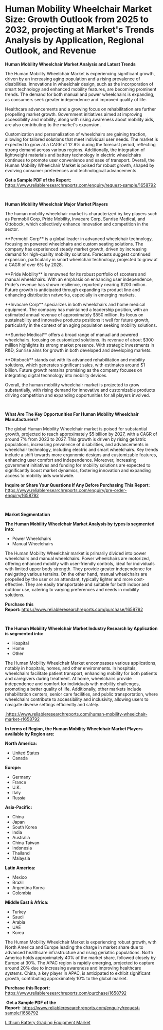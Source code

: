 <p><h1>Human Mobility Wheelchair Market Size: Growth Outlook from 2025 to 2032, projecting at Market's Trends Analysis by Application, Regional Outlook, and Revenue</h1></p><p><strong>Human Mobility Wheelchair Market Analysis and Latest Trends</strong></p>
<p><p>The Human Mobility Wheelchair Market is experiencing significant growth, driven by an increasing aging population and a rising prevalence of disabilities. Innovations in wheelchair design, such as the incorporation of smart technology and enhanced mobility features, are becoming prominent trends. The demand for both manual and power wheelchairs is expanding, as consumers seek greater independence and improved quality of life. </p><p>Healthcare advancements and a growing focus on rehabilitation are further propelling market growth. Government initiatives aimed at improving accessibility and mobility, along with rising awareness about mobility aids, are also contributing to the market's expansion. </p><p>Customization and personalization of wheelchairs are gaining traction, allowing for tailored solutions that meet individual user needs. The market is expected to grow at a CAGR of 12.9% during the forecast period, reflecting strong demand across various regions. Additionally, the integration of lightweight materials and battery technology in electric wheelchairs continues to promote user convenience and ease of transport. Overall, the Human Mobility Wheelchair Market is poised for robust growth, shaped by evolving consumer preferences and technological advancements.</p></p>
<p><strong>Get a Sample PDF of the Report:&nbsp;</strong> <a href="https://www.reliableresearchreports.com/enquiry/request-sample/1658792?utm_campaign=2201&utm_medium=2&utm_source=Github&utm_content=ia&utm_term=23032025&utm_id=human-mobility-wheelchair">https://www.reliableresearchreports.com/enquiry/request-sample/1658792</a></p>
<p>&nbsp;</p>
<p><strong>Human Mobility Wheelchair Major Market Players</strong></p>
<p><p>The human mobility wheelchair market is characterized by key players such as Permobil Corp, Pride Mobility, Invacare Corp, Sunrise Medical, and Ottobock, which collectively enhance innovation and competition in the sector. </p><p>**Permobil Corp** is a global leader in advanced wheelchair technology, focusing on powered wheelchairs and custom seating solutions. The company has experienced steady market growth, driven by increasing demand for high-quality mobility solutions. Forecasts suggest continued expansion, particularly in smart wheelchair technology, projected to grow at a CAGR of over 6% by 2028.</p><p>**Pride Mobility** is renowned for its robust portfolio of scooters and manual wheelchairs. With an emphasis on enhancing user independence, Pride's revenue has shown resilience, reportedly nearing $200 million. Future growth is anticipated through expanding its product line and enhancing distribution networks, especially in emerging markets.</p><p>**Invacare Corp** specializes in both wheelchairs and home medical equipment. The company has maintained a leadership position, with an estimated annual revenue of approximately $550 million. Its focus on sustainability and innovative products positions it well for future growth, particularly in the context of an aging population seeking mobility solutions.</p><p>**Sunrise Medical** offers a broad range of manual and powered wheelchairs, focusing on customized solutions. Its revenue of about $300 million highlights its strong market presence. With strategic investments in R&D, Sunrise aims for growth in both developed and developing markets.</p><p>**Ottobock** stands out with its advanced rehabilitation and mobility solutions, which generates significant sales, with estimates around $1 billion. Future growth remains promising as the company focuses on integrating digital technology into mobility devices.</p><p>Overall, the human mobility wheelchair market is projected to grow substantially, with rising demand for innovative and customizable products driving competition and expanding opportunities for all players involved.</p></p>
<p>&nbsp;</p>
<p><strong>What Are The Key Opportunities For Human Mobility Wheelchair Manufacturers?</strong></p>
<p><p>The global Human Mobility Wheelchair market is poised for substantial growth, projected to reach approximately $5 billion by 2027, with a CAGR of around 7% from 2023 to 2027. This growth is driven by rising geriatric populations, increasing prevalence of disabilities, and advancements in wheelchair technology, including electric and smart wheelchairs. Key trends include a shift towards more ergonomic designs and customizable features, enhancing user comfort and independence. Moreover, increasing government initiatives and funding for mobility solutions are expected to significantly boost market dynamics, fostering innovation and expanding access to mobility aids worldwide.</p></p>
<p><strong>Inquire or Share Your Questions If Any Before Purchasing This Report:</strong> <a href="https://www.reliableresearchreports.com/enquiry/pre-order-enquiry/1658792?utm_campaign=2201&utm_medium=2&utm_source=Github&utm_content=ia&utm_term=23032025&utm_id=human-mobility-wheelchair">https://www.reliableresearchreports.com/enquiry/pre-order-enquiry/1658792</a></p>
<p>&nbsp;</p>
<p><strong>Market Segmentation</strong></p>
<p><strong>The Human Mobility Wheelchair Market Analysis by types is segmented into:</strong></p>
<p><ul><li>Power Wheelchairs</li><li>Manual Wheelchairs</li></ul></p>
<p><p>The Human Mobility Wheelchair market is primarily divided into power wheelchairs and manual wheelchairs. Power wheelchairs are motorized, offering enhanced mobility with user-friendly controls, ideal for individuals with limited upper body strength. They provide greater independence for navigating various terrains. On the other hand, manual wheelchairs are propelled by the user or an attendant, typically lighter and more cost-effective. They are easily transportable and suitable for both indoor and outdoor use, catering to varying preferences and needs in mobility solutions.</p></p>
<p><strong>Purchase this Report:&nbsp;</strong><a href="https://www.reliableresearchreports.com/purchase/1658792?utm_campaign=2201&utm_medium=2&utm_source=Github&utm_content=ia&utm_term=23032025&utm_id=human-mobility-wheelchair">https://www.reliableresearchreports.com/purchase/1658792</a></p>
<p>&nbsp;</p>
<p><strong>The Human Mobility Wheelchair Market Industry Research by Application is segmented into:</strong></p>
<p><ul><li>Hospital</li><li>Home</li><li>Other</li></ul></p>
<p><p>The Human Mobility Wheelchair Market encompasses various applications, notably in hospitals, homes, and other environments. In hospitals, wheelchairs facilitate patient transport, enhancing mobility for both patients and caregivers during treatment. At home, wheelchairs provide independence and comfort for individuals with mobility challenges, promoting a better quality of life. Additionally, other markets include rehabilitation centers, senior care facilities, and public transportation, where wheelchairs contribute to accessibility and inclusivity, allowing users to navigate diverse settings efficiently and safely.</p></p>
<p><a href="https://www.reliableresearchreports.com/human-mobility-wheelchair-market-r1658792?utm_campaign=2201&utm_medium=2&utm_source=Github&utm_content=ia&utm_term=23032025&utm_id=human-mobility-wheelchair">&nbsp;https://www.reliableresearchreports.com/human-mobility-wheelchair-market-r1658792</a></p>
<p><strong>In terms of Region, the Human Mobility Wheelchair Market Players available by Region are:</strong></p>
<p>
    <p> <strong> North America: </strong>
        <ul>
            <li>United States</li>
            <li>Canada</li>
        </ul>
        </p> 
    <p> <strong> Europe: </strong>
        <ul>
            <li>Germany</li>
            <li>France</li>
            <li>U.K.</li>
            <li>Italy</li>
            <li>Russia</li>
        </ul>
        </p> 
    <p> <strong> Asia-Pacific: </strong>
        <ul>
            <li>China</li>
            <li>Japan</li>
            <li>South Korea</li>
            <li>India</li>
            <li>Australia</li>
            <li>China Taiwan</li>
            <li>Indonesia</li>
            <li>Thailand</li>
            <li>Malaysia</li>
        </ul>
        </p> 
    <p> <strong> Latin America: </strong>
        <ul>
            <li>Mexico</li>
            <li>Brazil</li>
            <li>Argentina Korea</li>
            <li>Colombia</li>
        </ul>
        </p> 
    <p> <strong> Middle East & Africa: </strong>
        <ul>
            <li>Turkey</li>
            <li>Saudi</li>
            <li>Arabia</li>
            <li>UAE</li>
            <li>Korea</li>
        </ul>
    </p>
    </p>
<p><p>The Human Mobility Wheelchair Market is experiencing robust growth, with North America and Europe leading the charge in market share due to advanced healthcare infrastructure and rising geriatric populations. North America holds approximately 40% of the market share, followed closely by Europe at 30%. The APAC region is rapidly emerging, projected to capture around 20% due to increasing awareness and improving healthcare systems. China, a key player in APAC, is anticipated to exhibit significant growth, contributing approximately 10% to the global market.</p></p>
<p><strong>Purchase this Report: </strong><a href="https://www.reliableresearchreports.com/purchase/1658792?utm_campaign=2201&utm_medium=2&utm_source=Github&utm_content=ia&utm_term=23032025&utm_id=human-mobility-wheelchair">https://www.reliableresearchreports.com/purchase/1658792</a></p>
<p>&nbsp;<strong>Get a Sample PDF of the Report:&nbsp;&nbsp;</strong><a href="https://www.reliableresearchreports.com/enquiry/request-sample/1658792?utm_campaign=2201&utm_medium=2&utm_source=Github&utm_content=ia&utm_term=23032025&utm_id=human-mobility-wheelchair">https://www.reliableresearchreports.com/enquiry/request-sample/1658792</a></p>
<p><strong></strong></p>
<p><p><a href="https://github.com/JakirUddin651/Market-Research-Report-List-2/blob/main/lithium-battery-grading-equipment-market.md?utm_campaign=2201&utm_medium=2&utm_source=Github&utm_content=ia&utm_term=23032025&utm_id=human-mobility-wheelchair">Lithium Battery Grading Equipment Market</a></p></p>